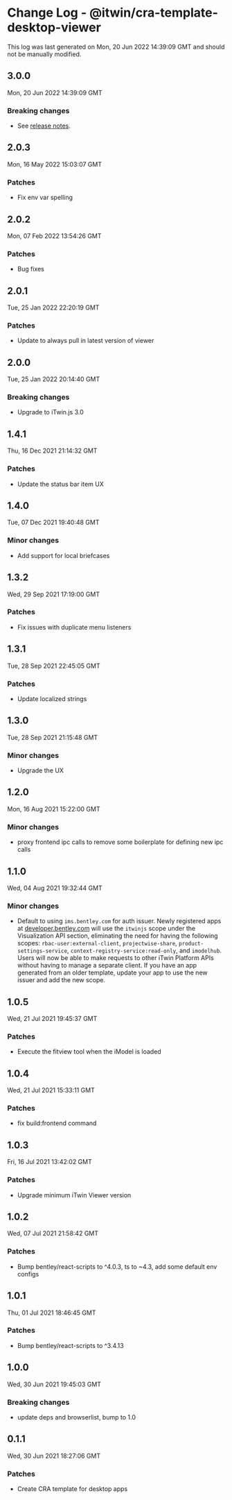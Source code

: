 # Change Log - @itwin/cra-template-desktop-viewer

This log was last generated on Mon, 20 Jun 2022 14:39:09 GMT and should not be manually modified.

## 3.0.0
Mon, 20 Jun 2022 14:39:09 GMT

### Breaking changes

- See [release notes](https://github.com/iTwin/viewer/blob/master/releases/CHANGELOG-3.0.md).

## 2.0.3
Mon, 16 May 2022 15:03:07 GMT

### Patches

- Fix env var spelling

## 2.0.2
Mon, 07 Feb 2022 13:54:26 GMT

### Patches

- Bug fixes

## 2.0.1
Tue, 25 Jan 2022 22:20:19 GMT

### Patches

- Update to always pull in latest version of viewer

## 2.0.0
Tue, 25 Jan 2022 20:14:40 GMT

### Breaking changes

- Upgrade to iTwin.js 3.0

## 1.4.1
Thu, 16 Dec 2021 21:14:32 GMT

### Patches

- Update the status bar item UX

## 1.4.0
Tue, 07 Dec 2021 19:40:48 GMT

### Minor changes

- Add support for local briefcases

## 1.3.2
Wed, 29 Sep 2021 17:19:00 GMT

### Patches

- Fix issues with duplicate menu listeners

## 1.3.1
Tue, 28 Sep 2021 22:45:05 GMT

### Patches

- Update localized strings

## 1.3.0
Tue, 28 Sep 2021 21:15:48 GMT

### Minor changes

- Upgrade the UX

## 1.2.0
Mon, 16 Aug 2021 15:22:00 GMT

### Minor changes

- proxy frontend ipc calls to remove some boilerplate for defining new ipc calls

## 1.1.0
Wed, 04 Aug 2021 19:32:44 GMT

### Minor changes

- Default to using `ims.bentley.com` for auth issuer. Newly registered apps at [developer.bentley.com](https://developer.bentley.com/register/) will use the `itwinjs` scope under the Visualization API section, eliminating the need for having the following scopes: `rbac-user:external-client`, `projectwise-share`, `product-settings-service`, `context-registry-service:read-only`, and `imodelhub`. Users will now be able to make requests to other iTwin Platform APIs without having to manage a separate client. If you have an app generated from an older template, update your app to use the new issuer and add the new scope.

## 1.0.5
Wed, 21 Jul 2021 19:45:37 GMT

### Patches

- Execute the fitview tool when the iModel is loaded

## 1.0.4
Wed, 21 Jul 2021 15:33:11 GMT

### Patches

- fix build:frontend command

## 1.0.3
Fri, 16 Jul 2021 13:42:02 GMT

### Patches

- Upgrade minimum iTwin Viewer version

## 1.0.2
Wed, 07 Jul 2021 21:58:42 GMT

### Patches

- Bump bentley/react-scripts to ^4.0.3, ts to ~4.3, add some default env configs

## 1.0.1
Thu, 01 Jul 2021 18:46:45 GMT

### Patches

- Bump bentley/react-scripts to ^3.4.13

## 1.0.0
Wed, 30 Jun 2021 19:45:03 GMT

### Breaking changes

- update deps and browserlist, bump to 1.0

## 0.1.1
Wed, 30 Jun 2021 18:27:06 GMT

### Patches

- Create CRA template for desktop apps


